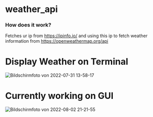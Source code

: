 # weather_api

### How does it work?

Fetches ur ip from https://ipinfo.io/ and using this ip to fetch weather information from https://openweathermap.org/api

# Display Weather on Terminal

![Bildschirmfoto von 2022-07-31 13-58-17](https://user-images.githubusercontent.com/78667727/182025320-453449ef-9326-4c92-a8af-6ebafe2f5b54.png)

# Currently working on GUI
![Bildschirmfoto von 2022-08-02 21-21-55](https://user-images.githubusercontent.com/78667727/182456479-028c5520-30b9-49f8-8805-ebc23eb3ceab.png)
